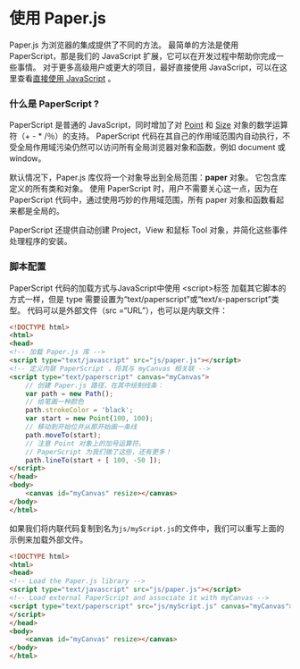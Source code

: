 # 使用 Paper.js

Paper.js 为浏览器的集成提供了不同的方法。 最简单的方法是使用 PaperScript，那是我们的 JavaScript 扩展，它可以在开发过程中帮助你完成一些事情。 对于更多高级用户或更大的项目，最好直接使用 JavaScript，可以在这里查看[直接使用 JavaScript](http://paperjs.org/tutorials/getting-started/using-javascript-directly/) 。

### 什么是 PaperScript ?

PaperScript 是普通的 JavaScript，同时增加了对 [Point](http://paperjs.org/reference/point) 和 [Size](http://paperjs.org/reference/size) 对象的数学运算符（+ - \* /％）的支持。 PaperScript 代码在其自己的作用域范围内自动执行，不受全局作用域污染仍然可以访问所有全局浏览器对象和函数，例如 document 或 window。

默认情况下，Paper.js 库仅将一个对象导出到全局范围：**paper** 对象。 它包含库定义的所有类和对象。 使用 PaperScript 时，用户不需要关心这一点，因为在 PaperScript 代码中，通过使用巧妙的作用域范围，所有 paper 对象和函数看起来都是全局的。

PaperScript 还提供自动创建 Project，View 和鼠标 Tool 对象，并简化这些事件处理程序的安装。

### 脚本配置

PaperScript 代码的加载方式与JavaScript中使用 &lt;script&gt;标签 加载其它脚本的方式一样，但是 type 需要设置为“text/paperscript”或“text/x-paperscript”类型。 代码可以是外部文件（src =“URL”），也可以是内联文件：

```html
<!DOCTYPE html>
<html>
<head>
<!-- 加载 Paper.js 库 -->
<script type="text/javascript" src="js/paper.js"></script>
<!-- 定义内联 PaperScript ，将其与 myCanvas 相关联 -->
<script type="text/paperscript" canvas="myCanvas">
    // 创建 Paper.js 路径，在其中绘制线条：
    var path = new Path();
    // 给笔画一种颜色
    path.strokeColor = 'black';
    var start = new Point(100, 100);
    // 移动到开始位并从那开始画一条线
    path.moveTo(start);
    // 注意 Point 对象上的加号运算符。
    // PaperScript 为我们做了这些，还有更多！
    path.lineTo(start + [ 100, -50 ]);
</script>
</head>
<body>
    <canvas id="myCanvas" resize></canvas>
</body>
</html>
```

如果我们将内联代码复制到名为`js/myScript.js`的文件中，我们可以重写上面的示例来加载外部文件。

```html
<!DOCTYPE html>
<html>
<head>
<!-- Load the Paper.js library -->
<script type="text/javascript" src="js/paper.js"></script>
<!-- Load external PaperScript and associate it with myCanvas -->
<script type="text/paperscript" src="js/myScript.js" canvas="myCanvas">
</script>
</head>
<body>
	<canvas id="myCanvas" resize></canvas>
</body>
</html>
```



